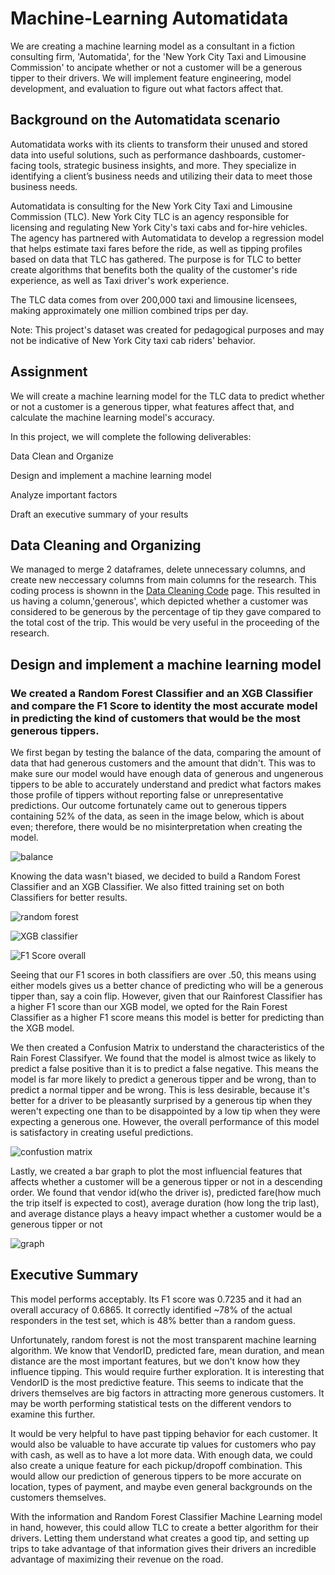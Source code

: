 # Machine-Learning Automatidata
We are creating a machine learning model as a consultant in a fiction consulting firm, 'Automatida', for the 'New York City Taxi and Limousine Commission' to ancipate whether or not a customer will be a generous tipper to their drivers. We will implement feature engineering, model development, and evaluation to figure out what factors affect that. 
## Background on the Automatidata scenario
Automatidata works with its clients to transform their unused and stored data into useful solutions, such as performance dashboards, customer-facing tools, strategic business insights, and more. They specialize in identifying a client’s business needs and utilizing their data to meet those business needs. 

Automatidata is consulting for the New York City Taxi and Limousine Commission (TLC). New York City TLC is an agency responsible for licensing and regulating New York City's taxi cabs and for-hire vehicles. The agency has partnered with Automatidata to develop a regression model that helps estimate taxi fares before the ride, as well as tipping profiles based on data that TLC has gathered. 
The purpose is for TLC to better create algorithms that benefits both the quality of the customer's ride experience, as well as Taxi driver's work experience.

The TLC data comes from over 200,000 taxi and limousine licensees, making approximately one million combined trips per day. 

Note: This project's dataset was created for pedagogical purposes and may not be indicative of New York City taxi cab riders' behavior.

## Assignment
We will create a machine learning model for the TLC data to predict whether or not a customer is a generous tipper, what features affect that, and calculate the machine learning model's accuracy.

In this project, we will complete the following deliverables:

Data Clean and Organize 

Design and implement a machine learning model

Analyze important factors

Draft an executive summary of your results

## Data Cleaning and Organizing
We managed to merge 2 dataframes, delete unnecessary columns, and create new neccessary columns from main columns for the research. This coding process is shownn in the [Data Cleaning Code](https://github.com/ElijahAgunbiade/Machine-LearningAutomatidata/blob/main/DataCleaningCode) page. This resulted in us having a column,'generous', which depicted whether a customer was considered to be generous by the percentage of tip they gave compared to the total cost of the trip. This would be very useful in the proceeding of the research.

## Design and implement a machine learning model
### We created a Random Forest Classifier and an XGB Classifier and compare the F1 Score to identity the most accurate model in predicting the kind of customers that would be the most generous tippers. 

We first began by testing the balance of the data, comparing the amount of data that had generous customers and the amount that didn't. This was to make sure our model would have enough data of generous and ungenerous tippers to be able to accurately understand and predict what factors makes those profile of tippers without reporting false or unrepresentative predictions. Our outcome fortunately came out to generous tippers containing 52% of the data, as seen in the image below, which is about even; therefore, there would be no misinterpretation when creating the model.  

![balance](https://github.com/ElijahAgunbiade/Machine-LearningAutomatidata/assets/173221971/9c7e353e-f528-4cba-a916-2094fc95501b)

Knowing the data wasn't biased, we decided to build a Random Forest Classifier and an XGB Classifier. We also fitted training set on both Classifiers for better results.

![random forest](https://github.com/ElijahAgunbiade/Machine-LearningAutomatidata/assets/173221971/9cd55447-5712-4ab5-9566-b9d5a16edebc)

![XGB classifier](https://github.com/ElijahAgunbiade/Machine-LearningAutomatidata/assets/173221971/4a8b9326-db2c-4bbd-b547-39983ba00fcb)

![F1 Score overall](https://github.com/ElijahAgunbiade/Machine-LearningAutomatidata/assets/173221971/306f6029-f2ed-4ead-9e18-e18216d8902a)

Seeing that our F1 scores in both classifiers are over .50, this means using either models gives us a better chance of predicting who will be a generous tipper than, say a coin flip.  However, given that our Rainforest Classifier has a higher F1 score than our XGB model, we opted for the Rain Forest Classifier as a higher F1 score means this model is better for predicting than the XGB model. 

We then created a Confusion Matrix to understand the characteristics of the Rain Forest Classifyer. We found that the model is almost twice as likely to predict a false positive than it is to predict a false negative. This means the model is far more likely to predict a generous tipper and be wrong, than to predict a normal tipper and be wrong. This is less desirable, because it's better for a driver to be pleasantly surprised by a generous tip when they weren't expecting one than to be disappointed by a low tip when they were expecting a generous one. However, the overall performance of this model is satisfactory in creating useful predictions.

![confustion matrix](https://github.com/ElijahAgunbiade/Machine-LearningAutomatidata/assets/173221971/b8316abf-2476-47d1-b146-4b7aa2522a70)

Lastly, we created a bar graph to plot the most influencial features that affects whether a customer will be a generous tipper or not in a descending order. We found that vendor id(who the driver is), predicted fare(how much the trip itself is expected to cost), average duration (how long the trip last), and average distance plays a heavy impact whether a customer would be a generous tipper or not

![graph](https://github.com/ElijahAgunbiade/Machine-LearningAutomatidata/assets/173221971/97360365-fafd-4311-b10f-2727c54e57f4)

## Executive Summary
 This model performs acceptably. Its F1 score was 0.7235 and it had an overall accuracy of 0.6865. It correctly identified ~78% of the actual responders in the test set, which is 48% better than a random guess. 
 
Unfortunately, random forest is not the most transparent machine learning algorithm. We know that VendorID, predicted fare, mean duration, and mean distance are the most important features, but we don't know how they influence tipping. This would require further exploration. It is interesting that VendorID is the most predictive feature. This seems to indicate that the drivers themselves are big factors in attracting more generous customers. It may be worth performing statistical tests on the different vendors to examine this further.

It would be very helpful to have past tipping behavior for each customer. It would also be valuable to have accurate tip values for customers who pay with cash, as well as to have a lot more data. With enough data, we could also create a unique feature for each pickup/dropoff combination. This would allow our prediction of generous tippers to be more accurate on location, types of payment, and maybe even general backgrounds on the customers themselves. 

With the information and Random Forest Classifier Machine Learning model in hand, however, this could allow TLC to create a better algorithm for their drivers. Letting them understand what creates a good tip, and setting up trips to take advantage of that information gives their drivers an incredible advantage of maximizing their revenue on the road. 



